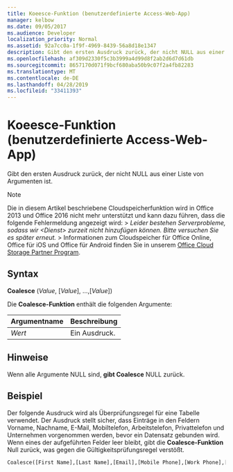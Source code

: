 ```yaml
---
title: Koeesce-Funktion (benutzerdefinierte Access-Web-App)
manager: kelbow
ms.date: 09/05/2017
ms.audience: Developer
localization_priority: Normal
ms.assetid: 92a7cc0a-1f9f-4969-8439-56a8d18e1347
description: Gibt den ersten Ausdruck zurück, der nicht NULL aus einer Liste von Argumenten ist.
ms.openlocfilehash: af309d2330f5c3b3999a4d99d8f2ab2d6d7d61db
ms.sourcegitcommit: 8657170d071f9bcf680aba50b9c07f2a4fb82283
ms.translationtype: MT
ms.contentlocale: de-DE
ms.lasthandoff: 04/28/2019
ms.locfileid: "33411393"
---
```

# <a name="coalesce-function-access-custom-web-app"></a>Koeesce-Funktion (benutzerdefinierte Access-Web-App)

Gibt den ersten Ausdruck zurück, der nicht NULL aus einer Liste von Argumenten ist.
  
> [!NOTE]
> Die in diesem Artikel beschriebene Cloudspeicherfunktion wird in Office 2013 und Office 2016 nicht mehr unterstützt und kann dazu führen, dass die folgende Fehlermeldung angezeigt wird: >  *Leider bestehen Serverprobleme, sodass wir \<Dienst\> zurzeit nicht hinzufügen können. Bitte versuchen Sie es später erneut.* > Informationen zum Cloudspeicher für Office Online, Office für iOS und Office für Android finden Sie in unserem [Office Cloud Storage Partner Program](https://dev.office.com/programs/officecloudstorage). 
  
## <a name="syntax"></a>Syntax

**Coalesce** (*Value*, [*Value*], ...,[*Value*]) 
  
Die **Coalesce-Funktion** enthält die folgenden Argumente: 
  
|**Argumentname**|**Beschreibung**|
|:-----|:-----|
| *Wert*  <br/> |Ein Ausdruck.  <br/> |
   
## <a name="remarks"></a>Hinweise

Wenn alle Argumente NULL sind, **gibt Coalesce** NULL zurück. 
  
## <a name="example"></a>Beispiel

Der folgende Ausdruck wird als Überprüfungsregel für eine Tabelle verwendet. Der Ausdruck stellt sicher, dass Einträge in den Feldern Vorname, Nachname, E-Mail, Mobiltelefon, Arbeitstelefon, Privattelefon und Unternehmen vorgenommen werden, bevor ein Datensatz gebunden wird. Wenn eines der aufgeführten Felder leer bleibt, gibt die **Coalesce-Funktion** Null zurück, was gegen die Gültigkeitsprüfungsregel verstößt. 
  
```vb
Coalesce([First Name],[Last Name],[Email],[Mobile Phone],[Work Phone],[Home Phone],[Company]) Is Not Null
```


